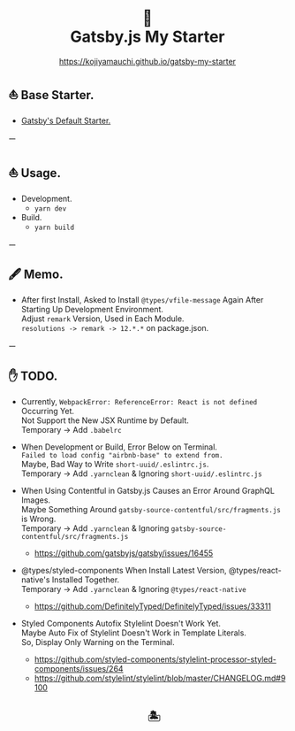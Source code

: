 <h1 align="center">
  🌴<br>
  Gatsby.js My Starter
</h1>

<p align="center"><a href="https://kojiyamauchi.github.io/gatsby-my-starter/">https://kojiyamauchi.github.io/gatsby-my-starter</a></p>

## ⛵️ Base Starter.

- [Gatsby's Default Starter.](https://github.com/gatsbyjs/gatsby-starter-default)

ー

## ⛵️ Usage.

- Development.
  - `yarn dev`
- Build.
  - `yarn build`

ー

## 🖋 Memo.

- After first Install, Asked to Install `@types/vfile-message` Again After Starting Up Development Environment.  
  Adjust `remark` Version, Used in Each Module.  
  `resolutions -> remark -> 12.*.*` on package.json.

ー

## ✋ TODO.

- Currently, `WebpackError: ReferenceError: React is not defined` Occurring Yet.  
  Not Support the New JSX Runtime by Default.  
  Temporary -> Add `.babelrc`
- When Development or Build, Error Below on Terminal.  
  `Failed to load config "airbnb-base" to extend from.`  
  Maybe, Bad Way to Write `short-uuid/.eslintrc.js`.  
  Temporary -> Add `.yarnclean` & Ignoring `short-uuid/.eslintrc.js`
- When Using Contentful in Gatsby.js Causes an Error Around GraphQL Images.  
  Maybe Something Around `gatsby-source-contentful/src/fragments.js` is Wrong.  
  Temporary -> Add `.yarnclean` & Ignoring `gatsby-source-contentful/src/fragments.js`
  - <https://github.com/gatsbyjs/gatsby/issues/16455>
- @types/styled-components When Install Latest Version, @types/react-native's Installed Together.  
  Temporary -> Add `.yarnclean` & Ignoring `@types/react-native`
  - <https://github.com/DefinitelyTyped/DefinitelyTyped/issues/33311>
- Styled Components Autofix Stylelint Doesn't Work Yet.  
  Maybe Auto Fix of Stylelint Doesn't Work in Template Literals.  
  So, Display Only Warning on the Terminal.

  - <https://github.com/styled-components/stylelint-processor-styled-components/issues/264>
  - <https://github.com/stylelint/stylelint/blob/master/CHANGELOG.md#9100>

  <h2 align="center">🏝</h2>
